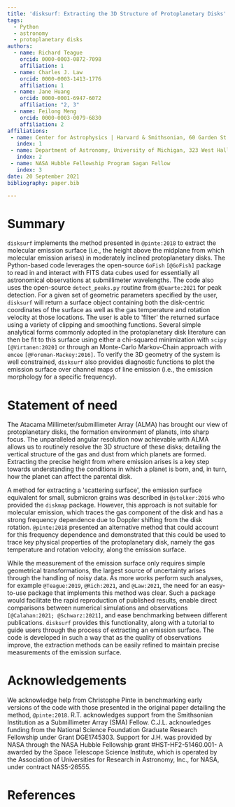 ```yaml
---
title: 'disksurf: Extracting the 3D Structure of Protoplanetary Disks'
tags:
  - Python
  - astronomy
  - protoplanetary disks
authors:
  - name: Richard Teague
    orcid: 0000-0003-0872-7098
    affiliation: 1
  - name: Charles J. Law
    orcid: 0000-0003-1413-1776
    affiliation: 1
  - name: Jane Huang
    orcid: 0000-0001-6947-6072
    affiliation: "2, 3"
  - name: Feilong Meng
    orcid: 0000-0003-0079-6830
    affiliation: 2
affiliations:
 - name: Center for Astrophysics | Harvard & Smithsonian, 60 Garden St., Cambridge, MA 02138, USA
   index: 1
 - name: Department of Astronomy, University of Michigan, 323 West Hall, 1085 South University Avenue, Ann Arbor, MI 48109, USA
   index: 2
 - name: NASA Hubble Fellowship Program Sagan Fellow
   index: 3
date: 20 September 2021
bibliography: paper.bib

---
```


# Summary

 `disksurf` implements the method presented in `@pinte:2018` to extract the molecular emission surface (i.e., the height above the midplane from which molecular emission arises) in moderately inclined protoplanetary disks. The Python-based code leverages the open-source `GoFish` `[@GoFish]` package to read in and interact with FITS data cubes used for essentially all astronomical observations at submillimeter wavelengths. The code also uses the open-source `detect_peaks.py` routine from `@Duarte:2021` for peak detection. For a given set of geometric parameters specified by the user, `disksurf` will return a surface object containing both the disk-centric coordinates of the surface as well as the gas temperature and rotation velocity at those locations. The user is able to 'filter' the returned surface using a variety of clipping and smoothing functions. Several simple analytical forms commonly adopted in the protoplanetary disk literature can then be fit to this surface using either a chi-squared minimization with `scipy` `[@Virtanen:2020]` or through an Monte-Carlo Markov-Chain approach with `emcee` `[@Foreman-Mackey:2016]`. To verify the 3D geometry of the system is well constrained, `disksurf` also provides diagnostic functions to plot the emission surface over channel maps of line emission (i.e., the emission morphology for a specific frequency).

# Statement of need

The Atacama Millimeter/submillimeter Array (ALMA) has brought our view of protoplanetary disks, the formation environment of planets, into sharp focus. The unparalleled angular resolution now achievable with ALMA allows us to routinely resolve the 3D structure of these disks; detailing the vertical structure of the gas and dust from which planets are formed. Extracting the precise height from where emission arises is a key step towards understanding the conditions in which a planet is born, and, in turn, how the planet can affect the parental disk.

A method for extracting a 'scattering surface', the emission surface equivalent for small, submicron grains was described in `@stolker:2016` who provided the `diskmap` package. However, this approach is not suitable for molecular emission, which traces the gas component of the disk and has a strong frequency dependence due to Doppler shifting from the disk rotation. `@pinte:2018` presented an alternative method that could account for this frequency dependence and demonstrated that this could be used to trace key physical properties of the protoplanetary disk, namely the gas temperature and rotation velocity, along the emission surface.

While the measurement of the emission surface only requires simple geometrical transformations, the largest source of uncertainty arises through the handling of noisy data. As more works perform such analyses, for example `@Teague:2019`, `@Rich:2021`, and `@Law:2021`, the need for an easy-to-use package that implements this method was clear. Such a package would facilitate the rapid reproduction of published results, enable direct comparisons between numerical simulations and observations `[@Calahan:2021; @Schwarz:2021]`, and ease benchmarking between different publications. `disksurf` provides this functionality, along with a tutorial to guide users through the process of extracting an emission surface. The code is developed in such a way that as the quality of observations improve, the extraction methods can be easily refined to maintain precise measurements of the emission surface.

# Acknowledgements

We acknowledge help from Christophe Pinte in benchmarking early versions of the code with those presented in the original paper detailing the method, `@pinte:2018`. R.T. acknowledges support from the Smithsonian Institution as a Submillimeter Array (SMA) Fellow. C.J.L. acknowledges funding from the National Science Foundation Graduate Research Fellowship under Grant DGE1745303. Support for J.H. was provided by NASA through the NASA Hubble Fellowship grant #HST-HF2-51460.001- A awarded by the Space Telescope Science Institute, which is operated by the Association of Universities for Research in Astronomy, Inc., for NASA, under contract NAS5-26555.

# References
